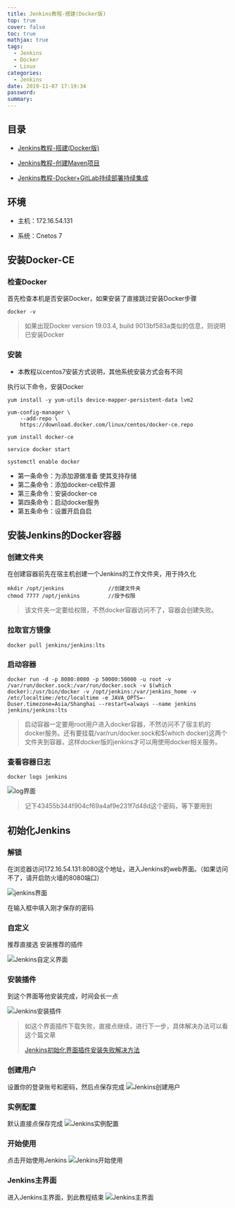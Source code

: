 ```yaml
---
title: Jenkins教程-搭建(Docker版)
top: true
cover: false
toc: true
mathjax: true
tags:
  - Jenkins
  - Docker
  - Linux
categories:
  - Jenkins
date: 2019-11-07 17:19:34
password:
summary:
---
```


## 目录

- [Jenkins教程-搭建(Docker版)](https://mjava.top/jenkins/build-jenkins-docker/)

- [Jenkins教程-创建Maven项目](https://mjava.top/jenkins/build-jenkins-mavne/)

- [Jenkins教程-Docker+GitLab持续部署持续集成](https://mjava.top/jenkins/build-jenkins-ci-cd/)

  

## 环境

- 主机：172.16.54.131

- 系统：Cnetos 7

## 安装Docker-CE

### 检查Docker

首先检查本机是否安装Docker，如果安装了直接跳过安装Docker步骤

```shell
docker -v
```

> 如果出现Docker version 19.03.4, build 9013bf583a类似的信息，则说明已安装Docker

### 安装

- 本教程以centos7安装方式说明，其他系统安装方式会有不同

执行以下命令，安装Docker

```shell
yum install -y yum-utils device-mapper-persistent-data lvm2

yum-config-manager \
    --add-repo \
    https://download.docker.com/linux/centos/docker-ce.repo
    
yum install docker-ce

service docker start

systemctl enable docker
```

- 第一条命令：为添加源做准备 使其支持存储
- 第二条命令：添加docker-ce软件源
- 第三条命令：安装docker-ce
- 第四条命令：启动docker服务
- 第五条命令：设置开启自启

## 安装Jenkins的Docker容器

### 创建文件夹

在创建容器前先在宿主机创建一个Jenkins的工作文件夹，用于持久化

```shell
mkdir /opt/jenkins     			//创建文件夹
chmod 7777 /opt/jenkins			//授予权限
```

> 该文件夹一定要给权限，不然docker容器访问不了，容器会创建失败。

### 拉取官方镜像

```shell
docker pull jenkins/jenkins:lts
```

### 启动容器

```shell
docker run -d -p 8080:8080 -p 50000:50000 -u root -v /var/run/docker.sock:/var/run/docker.sock -v $(which docker):/usr/bin/docker -v /opt/jenkins:/var/jenkins_home -v /etc/localtime:/etc/localtime -e JAVA_OPTS=-Duser.timezone=Asia/Shanghai --restart=always --name jenkins jenkins/jenkins:lts
```

> 启动容器一定要用root用户进入docker容器，不然访问不了宿主机的docker服务。还有要挂载/var/run/docker.sock和$(which docker)这两个文件夹到容器，这样docker版的jenkins才可以用使用docker相关服务。 

### 查看容器日志

```shell
docker logs jenkins 
```

![log界面](http://xhh.dengzii.com/blog/jenkins_docker_logs_4345.png)
> 记下43455b344f904cf69a4af9e231f7d48d这个密码，等下要用到

## 初始化Jenkins

### 解锁

在浏览器访问172.16.54.131:8080这个地址，进入Jenkins的web界面。（如果访问不了，请开启防火墙的8080端口）

![jenkins界面](http://xhh.dengzii.com/blog/jenkins_web_sign_in_201911071359.png)

在输入框中填入刚才保存的密码

### 自定义

推荐直接选 安装推荐的插件

![Jenkins自定义界面](http://xhh.dengzii.com/blog/jenkins_setupwizard_1911071408.png)

### 安装插件

到这个界面等他安装完成，时间会长一点

![Jenkins安装插件](http://xhh.dengzii.com/blog/jenkins_191107141216.png)

> 如这个界面插件下载失败，直接点继续，进行下一步，具体解决办法可以看这个篇文章
>
> [Jenkins初始化界面插件安装失败解决方法](https://mjava.top/2019/11/07/technology/learningExperience/Linux/Jenkins/Jenkins%E5%88%9D%E5%A7%8B%E5%8C%96%E7%95%8C%E9%9D%A2%E6%8F%92%E4%BB%B6%E5%AE%89%E8%A3%85%E5%A4%B1%E8%B4%A5%E8%A7%A3%E5%86%B3%E6%96%B9%E6%B3%95/)



### 创建用户

设置你的登录账号和密码，然后点保存完成
![Jenkins创建用户](http://xhh.dengzii.com/blog/jenkins_20191107160016.png)

### 实例配置
默认直接点保存完成
![Jenkins实例配置](http://xhh.dengzii.com/blog/jenkins_20191107160056.png)

### 开始使用
点击开始使用Jenkins
![Jenkins开始使用](http://xhh.dengzii.com/blog/jenkins_20191107160129.png)

### Jenkins主界面
进入Jenkins主界面，到此教程结束
![Jenkins主界面](http://xhh.dengzii.com/blog/jenkins_20191107160204.png)

